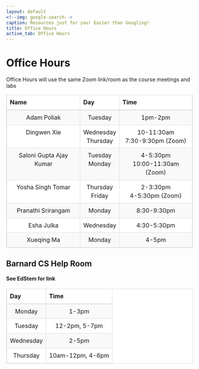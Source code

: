 ```yaml
---
layout: default
<!--img: google-search-->
caption: Resources just for you! Easier than Googling!
title: Office Hours
active_tab: Office Hours
---
```


 <style>

th {
    text-align: left
}

table > thead > tr > th, table > tbody > tr > th, table > tfoot > tr > th, table > thead > tr > td,
table > tbody > tr > td, table > tfoot > tr > td {
    padding: 8px;
    line-height: 1.42857143;
    vertical-align: top;
    border-top: 1px solid #ddd
}

table > thead > tr > th {
    vertical-align: bottom;
    border-bottom: 2px solid #ddd
}

table > caption + thead > tr:first-child > th, table > colgroup + thead > tr:first-child > th,
table > thead:first-child > tr:first-child > th, table > caption + thead > tr:first-child > td,
table > colgroup + thead > tr:first-child > td, table > thead:first-child > tr:first-child > td {
    border-top: 0
}

table > tbody + tbody {
    border-top: 2px solid #ddd
}

table {
    border: 1px solid #ddd;
    border-spacing: 0;
    border-collapse: collapse;
    background-color: #fff;
    width: 100%;
    max-width: 100%;
    margin-bottom: 20px
}

td, th {
    padding: 0
}

table > thead > tr > th, table > tbody > tr > th, table > tfoot > tr > th,
table > thead > tr > td, table > tbody > tr > td, table > tfoot > tr > td {
    border: 1px solid #ddd
}

table > thead > tr > th, table > thead > tr > td {
    border-bottom-width: 2px
}

table > tbody > tr:nth-child(odd) {
    background-color: #f9f9f9
}

</style>


# Office Hours

Office Hours will use the same Zoom link/room
as the course meetings and labs

<table>
<thead>
<tr>
<th align="center">Name</th>
<th align="center">Day</th>
<th align="center">Time</th>
</tr>
</thead>
<tbody>
<tr align="center">
<td>Adam Poliak</td>
<td align="center">Tuesday</td>
<td>1pm-2pm</td>
</tr>
<tr align="center">
<td align="center">Dingwen Xie</td>
<td align="center"> Wednesday <br> Thursday </td>
<td>10-11:30am <br> 7:30-9:30pm (Zoom) </td>
</tr>
<tr align="center">
<td align="center">Saloni Gupta Ajay Kumar</td>
<td align="center"> Tuesday <br> Monday </td>
<td>4-5:30pm <br> 10:00-11:30am (Zoom) </td>
</tr>
<tr align="center">
<td align="center">Yosha Singh Tomar</td>
<td align="center"> Thursday <br> Friday </td>
<td> 2-3:30pm <br> 4-5:30pm (Zoom) </td>
</tr>
<tr align="center">
<td align="center">Pranathi Srirangam</td>
<td align="center"> Monday </td>
<td>8:30-9:30pm </td>
</tr>
<tr align="center">
<td align="center">Esha Julka</td>
<td align="center"> Wednesday </td>
<td>4:30-5:30pm </td>
</tr>
<tr align="center">
<td align="center">Xueqing Ma</td>
<td align="center"> Monday </td>
<td>4-5pm </td>
</tr>
</tbody>
</table>

## Barnard CS Help Room

<h4>See EdStem for link</h4>

<table>
<thead>
<tr>
<th align="center">Day</th>
<th align="center">Time</th>
</tr>
</thead>
<tbody>
<tr align="center">
<td>Monday</td>
<td align="center">1-3pm</td>
</tr>
<tr align="center">
<td>Tuesday</td>
<td align="center">12-2pm, 5-7pm</td>
</tr>
<tr align="center">
<td>Wednesday</td>
<td align="center">2-5pm</td>
</tr>
<tr align="center">
<td>Thursday</td>
<td align="center">10am-12pm, 4-6pm</td>
</tr>
</tbody>
</table>


